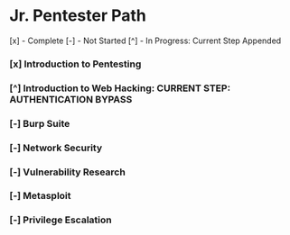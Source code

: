 # Jr. Pentester Path
[x] - Complete
[-] - Not Started
[^] - In Progress: Current Step Appended

### [x] Introduction to Pentesting 

### [^] Introduction to Web Hacking: CURRENT STEP: AUTHENTICATION BYPASS

### [-] Burp Suite

### [-] Network Security

### [-] Vulnerability Research

### [-] Metasploit

### [-] Privilege Escalation
